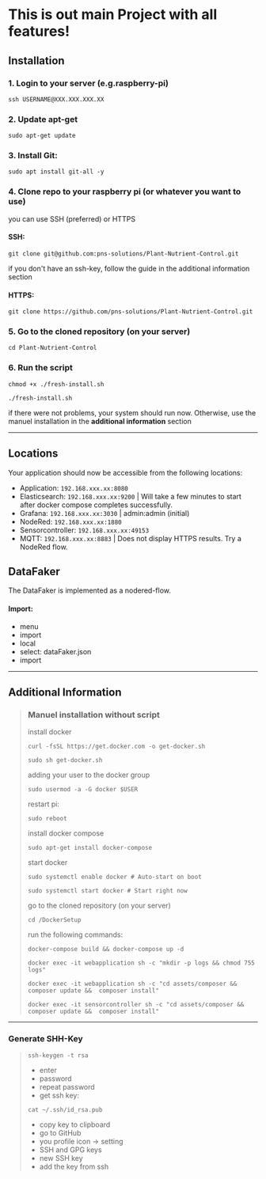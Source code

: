 # This is out main Project with all features!

## Installation
### 1. Login to your server (e.g.raspberry-pi)
```shell
ssh USERNAME@XXX.XXX.XXX.XX
```
### 2. Update apt-get
```shell
sudo apt-get update
```
### 3. Install Git:
```shell
sudo apt install git-all -y
```
### 4. Clone repo to your raspberry pi (or whatever you want to use)
you can use SSH (preferred) or HTTPS
#### SSH: 
```shell
git clone git@github.com:pns-solutions/Plant-Nutrient-Control.git
```
if you don't have an ssh-key, follow the guide in the additional information section
    
#### HTTPS: 
```shell
git clone https://github.com/pns-solutions/Plant-Nutrient-Control.git
```

### 5. Go to the cloned repository (on your server)
```shell
cd Plant-Nutrient-Control
```

### 6. Run the script
```shell
chmod +x ./fresh-install.sh
```

```shell
./fresh-install.sh
```
  if there were not problems, your system should run now. Otherwise, use the manuel installation in the **additional information** section

___ 

## Locations
Your application should now be accessible from the following locations:
- Application: `192.168.xxx.xx:8080`
- Elasticsearch: `192.168.xxx.xx:9200` | Will take a few minutes to start after docker compose completes successfully.
- Grafana: `192.168.xxx.xx:3030` | admin:admin (initial)
- NodeRed: `192.168.xxx.xx:1880`
- Sensorcontroller: `192.168.xxx.xx:49153`
- MQTT: `192.168.xxx.xx:8883` | Does not display HTTPS results. Try a NodeRed flow.


## DataFaker
The DataFaker is implemented as a nodered-flow.
#### Import: 
- menu
- import
- local
- select: dataFaker.json
- import

___ 

## Additional Information

> ### Manuel installation without script
> install docker
> ```shell
> curl -fsSL https://get.docker.com -o get-docker.sh
> ```
> 
> ```shell
> sudo sh get-docker.sh
> ```
> adding your user to the docker group
> ```shell
> sudo usermod -a -G docker $USER
> ```
> 
>restart pi:
>```shell
>sudo reboot
>```
>
>install docker compose
>```shell
>sudo apt-get install docker-compose
>```
>
>start docker
>```shell
>sudo systemctl enable docker # Auto-start on boot
>```
>
>```shell
>sudo systemctl start docker # Start right now
>```
>
>go to the cloned repository (on your server)
>```shell
>cd /DockerSetup
>```
>
>run the following commands:
>```shell
>docker-compose build && docker-compose up -d
>```
>```shell
>docker exec -it webapplication sh -c "mkdir -p logs && chmod 755 logs"
>```
>
>```shell
>docker exec -it webapplication sh -c "cd assets/composer && composer update &&  composer install"
>```
>
>```shell
>docker exec -it sensorcontroller sh -c "cd assets/composer && composer update &&  composer install"
>```

___ 

### Generate SHH-Key
> ```shell
> ssh-keygen -t rsa
> ```
> - enter
> - password
> - repeat password
> - get ssh key:   
> ```shell
> cat ~/.ssh/id_rsa.pub  
> ```
> - copy key to clipboard
> - go to GitHub
> - you profile icon -> setting
> - SSH and GPG keys
> - new SSH key
> - add the key from ssh